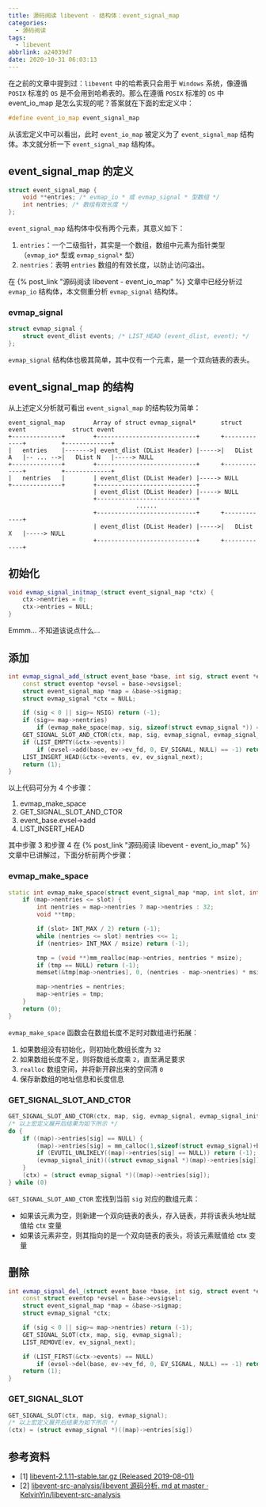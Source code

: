 ```yaml
---
title: 源码阅读 libevent - 结构体：event_signal_map
categories:
  - 源码阅读
tags:
  - libevent
abbrlink: a24039d7
date: 2020-10-31 06:03:13
---
```

在之前的文章中提到过：`libevent` 中的哈希表只会用于 `Windows` 系统，像遵循 `POSIX` 标准的 `OS` 是不会用到哈希表的。那么在遵循 `POSIX` 标准的 `OS` 中 event_io_map 是怎么实现的呢？答案就在下面的宏定义中：

``` cpp
#define event_io_map event_signal_map
```

从该宏定义中可以看出，此时 `event_io_map` 被定义为了 `event_signal_map` 结构体。本文就分析一下 `event_signal_map` 结构体。

<!--more-->

## event_signal_map 的定义

``` cpp
struct event_signal_map {
    void **entries; /* evmap_io * 或 evmap_signal * 型数组 */
    int nentries; /* 数组有效长度 */
};
```

`event_signal_map` 结构体中仅有两个元素，其意义如下：

1. `entries`：一个二级指针，其实是一个数组，数组中元素为指针类型（`evmap_io*` 型或 `evmap_signal*` 型）
2. `nentries`：表明 `entries` 数组的有效长度，以防止访问溢出。

在 {% post_link "源码阅读 libevent - event_io_map" %} 文章中已经分析过 `evmap_io` 结构体，本文侧重分析 `evmap_signal` 结构体。

### evmap_signal

``` cpp
struct evmap_signal {
    struct event_dlist events; /* LIST_HEAD (event_dlist, event); */
};
```

`evmap_signal` 结构体也极其简单，其中仅有一个元素，是一个双向链表的表头。

## event_signal_map 的结构

从上述定义分析就可看出 `event_signal_map` 的结构较为简单：

``` node
event_signal_map        Array of struct evmap_signal*       struct event             struct event
+--------------+        +----------------------------+      +-------------+          +-------------+
|   entries    |------->| event_dlist (DList Header) |----->|   DList A   |-- ... -->|   DList N   |-----> NULL
+--------------+        +----------------------------+      +-------------+          +-------------+
|   nentries   |        | event_dlist (DList Header) |-----> NULL
+--------------+        +----------------------------+
                        | event_dlist (DList Header) |-----> NULL
                        +----------------------------+
                                    ......
                        +----------------------------+      +-------------+
                        | event_dlist (DList Header) |----->|   DList X   |-----> NULL
                        +----------------------------+      +-------------+
```

## 初始化

``` cpp
void evmap_signal_initmap_(struct event_signal_map *ctx) {
    ctx->nentries = 0;
    ctx->entries = NULL;
}
```

Emmm… 不知道该说点什么...

## 添加

``` cpp
int evmap_signal_add_(struct event_base *base, int sig, struct event *ev) {
    const struct eventop *evsel = base->evsigsel;
    struct event_signal_map *map = &base->sigmap;
    struct evmap_signal *ctx = NULL;

    if (sig < 0 || sig>= NSIG) return (-1);
    if (sig>= map->nentries)
        if (evmap_make_space(map, sig, sizeof(struct evmap_signal *)) == -1) return (-1);
    GET_SIGNAL_SLOT_AND_CTOR(ctx, map, sig, evmap_signal, evmap_signal_init, base->evsigsel->fdinfo_len);
    if (LIST_EMPTY(&ctx->events))
        if (evsel->add(base, ev->ev_fd, 0, EV_SIGNAL, NULL) == -1) return (-1);
    LIST_INSERT_HEAD(&ctx->events, ev, ev_signal_next);
    return (1);
}
```

以上代码可分为 4 个步骤：

1. evmap_make_space
2. GET_SIGNAL_SLOT_AND_CTOR
3. event_base.evsel->add
4. LIST_INSERT_HEAD

其中步骤 3 和步骤 4 在 {% post_link "源码阅读 libevent - event_io_map" %} 文章中已讲解过，下面分析前两个步骤：

### evmap_make_space

``` cpp
static int evmap_make_space(struct event_signal_map *map, int slot, int msize) {
    if (map->nentries <= slot) {
        int nentries = map->nentries ? map->nentries : 32;
        void **tmp;

        if (slot> INT_MAX / 2) return (-1);
        while (nentries <= slot) nentries <<= 1;
        if (nentries> INT_MAX / msize) return (-1);

        tmp = (void **)mm_realloc(map->entries, nentries * msize);
        if (tmp == NULL) return (-1);
        memset(&tmp[map->nentries], 0, (nentries - map->nentries) * msize);

        map->nentries = nentries;
        map->entries = tmp;
    }
    return (0);
}
```

`evmap_make_space` 函数会在数组长度不足时对数组进行拓展：

1. 如果数组没有初始化，则初始化数组长度为 `32`
2. 如果数组长度不足，则将数组长度乘 `2`，直至满足要求
3. `realloc` 数组空间，并将新开辟出来的空间清 `0`
4. 保存新数组的地址信息和长度信息

### GET_SIGNAL_SLOT_AND_CTOR

``` cpp
GET_SIGNAL_SLOT_AND_CTOR(ctx, map, sig, evmap_signal, evmap_signal_init, base->evsigsel->fdinfo_len);
/* 以上宏定义展开后结果为如下所示 */
do {
    if ((map)->entries[sig] == NULL) {
        (map)->entries[sig] = mm_calloc(1,sizeof(struct evmap_signal)+base->evsigsel->fdinfo_len);
        if (EVUTIL_UNLIKELY((map)->entries[sig] == NULL)) return (-1);
        (evmap_signal_init)((struct evmap_signal *)(map)->entries[sig]);
    }
    (ctx) = (struct evmap_signal *)((map)->entries[sig]);
} while (0)
```

`GET_SIGNAL_SLOT_AND_CTOR` 宏找到当前 `sig` 对应的数组元素：

- 如果该元素为空，则新建一个双向链表的表头，存入链表，并将该表头地址赋值给 ctx 变量
- 如果该元素非空，则其指向的是一个双向链表的表头，将该元素赋值给 ctx 变量

## 删除

``` cpp
int evmap_signal_del_(struct event_base *base, int sig, struct event *ev) {
    const struct eventop *evsel = base->evsigsel;
    struct event_signal_map *map = &base->sigmap;
    struct evmap_signal *ctx;

    if (sig < 0 || sig>= map->nentries) return (-1);
    GET_SIGNAL_SLOT(ctx, map, sig, evmap_signal);
    LIST_REMOVE(ev, ev_signal_next);

    if (LIST_FIRST(&ctx->events) == NULL)
        if (evsel->del(base, ev->ev_fd, 0, EV_SIGNAL, NULL) == -1) return (-1);
    return (1);
}
```

### GET_SIGNAL_SLOT

``` cpp
GET_SIGNAL_SLOT(ctx, map, sig, evmap_signal);
/* 以上宏定义展开后结果为如下所示 */
(ctx) = (struct evmap_signal *)((map)->entries[sig])
```

## 参考资料

* [1] [libevent-2.1.11-stable.tar.gz (Released 2019-08-01)](https://github.com/libevent/libevent/releases/download/release-2.1.11-stable/libevent-2.1.11-stable.tar.gz)
* [2] [libevent-src-analysis/libevent 源码分析. md at master · KelvinYin/libevent-src-analysis](https://github.com/KelvinYin/libevent-src-analysis/blob/master/libevent%E6%BA%90%E7%A0%81%E5%88%86%E6%9E%90.md)
